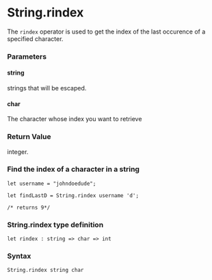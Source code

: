 # String.rindex

The `rindex` operator is used to get the index of the last occurence of a specified character.

### Parameters

#### string
strings that will be escaped.

#### char
The character whose index you want to retrieve

### Return Value
integer.

### Find the index of a character in a string
```
let username = "johndoedude";

let findLastD = String.rindex username 'd';

/* returns 9*/
```

### String.rindex type definition
```
let rindex : string => char => int
```

### Syntax
```
String.rindex string char
```
